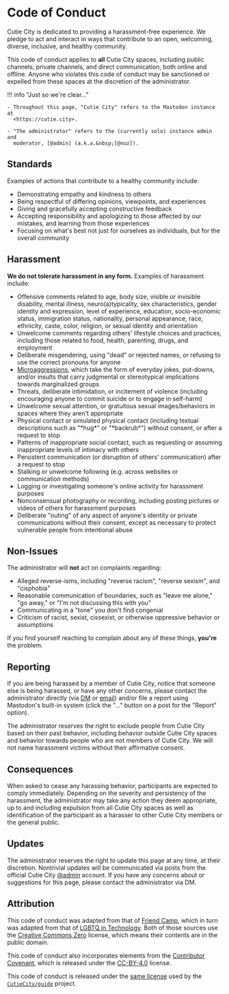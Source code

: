 # Code of Conduct

Cutie City is dedicated to providing a harassment-free experience. We pledge to
act and interact in ways that contribute to an open, welcoming, diverse,
inclusive, and healthy community.

This code of conduct applies to **all** Cutie City spaces, including public
channels, private channels, and direct communication, both online and offline.
Anyone who violates this code of conduct may be sanctioned or expelled from
these spaces at the discretion of the administrator.

!!! info "Just so we're clear..."

    - Throughout this page, "Cutie City" refers to the Mastodon instance at
      <https://cutie.city>.

    - "The administrator" refers to the (currently solo) instance admin and
      moderator, [@admin] (a.k.a.&nbsp;[@nuz]).

[@admin]: https://cutie.city/@admin
[@nuz]: https://cutie.city/@nuz

## Standards

Examples of actions that contribute to a healthy community include:

- Demonstrating empathy and kindness to others
- Being respectful of differing opinions, viewpoints, and experiences
- Giving and gracefully accepting constructive feedback
- Accepting responsibility and apologizing to those affected by our mistakes,
  and learning from those experiences
- Focusing on what's best not just for ourselves as individuals, but for the
  overall community

## Harassment

**We do not tolerate harassment in any form.** Examples of harassment include:

- Offensive comments related to age, body size, visible or invisible disability,
  mental illness, neuro(a)typicality, sex characteristics, gender identity and
  expression, level of experience, education, socio-economic status, immigration
  status, nationality, personal appearance, race, ethnicity, caste, color,
  religion, or sexual identity and orientation
- Unwelcome comments regarding others' lifestyle choices and practices,
  including those related to food, health, parenting, drugs, and employment
- Deliberate misgendering, using "dead" or rejected names, or refusing to use
  the correct pronouns for anyone
- [Microaggressions], which take the form of everyday jokes, put-downs, and/or
  insults that carry judgmental or stereotypical implications towards
  marginalized groups
- Threats, deliberate intimidation, or incitement of violence (including
  encouraging anyone to commit suicide or to engage in self-harm)
- Unwelcome sexual attention, or gratuitous sexual images/behaviors in spaces
  where they aren't appropriate
- Physical contact or simulated physical contact (including textual descriptions
  such as "\*hug\*" or "\*backrub\*") without consent, or after a request to
  stop
- Patterns of inappropriate social contact, such as requesting or assuming
  inappropriate levels of intimacy with others
- Persistent communication (or disruption of others' communication) after a
  request to stop
- Stalking or unwelcome following (e.g. across websites or communication
  methods)
- Logging or investigating someone's online activity for harassment purposes
- Nonconsensual photography or recording, including posting pictures or videos
  of others for harassment purposes
- Deliberate "outing" of any aspect of anyone's identity or private
  communications without their consent, except as necessary to protect
  vulnerable people from intentional abuse

[microaggressions]: https://rationalwiki.org/wiki/Microaggression

## Non-Issues

The administrator will **not** act on complaints regarding:

- Alleged reverse-isms, including "reverse racism", "reverse sexism", and
  "cisphobia"
- Reasonable communication of boundaries, such as "leave me alone," "go away,"
  or "I'm not discussing this with you"
- Communicating in a "tone" you don't find congenial
- Criticism of racist, sexist, cissexist, or otherwise oppressive behavior or
  assumptions

If you find yourself reaching to complain about any of these things, **you're**
the problem.

## Reporting

If you are being harassed by a member of Cutie City, notice that someone else is
being harassed, or have any other concerns, please contact the administrator
directly (via [DM] or [email]) and/or file a report using Mastodon's built-in
system (click the "…" button on a post for the "Report" option).

The administrator reserves the right to exclude people from Cutie City based on
their past behavior, including behavior outside Cutie City spaces and behavior
towards people who are not members of Cutie City. We will not name harassment
victims without their affirmative consent.

[dm]: https://cutie.city/@admin
[email]: mailto:admin@cutie.city

## Consequences

When asked to cease any harassing behavior, participants are expected to comply
immediately. Depending on the severity and persistency of the harassment, the
administrator may take any action they deem appropriate, up to and including
expulsion from all Cutie City spaces as well as identification of the
participant as a harasser to other Cutie City members or the general public.

## Updates

The administrator reserves the right to update this page at any time, at their
discretion. Nontrivial updates will be communicated via posts from the official
Cutie City [@admin] account. If you have any concerns about or suggestions for
this page, please contact the administrator via DM.

## Attribution

This code of conduct was adapted from that of [Friend Camp], which in turn was
adapted from that of [LGBTQ in Technology]. Both of those sources use the
[Creative Commons Zero] license, which means their contents are in the public
domain.

This code of conduct also incorporates elements from the [Contributor Covenant],
which is released under the [CC-BY-4.0] license.

This code of conduct is released under the [same license] used by the
<code>[CutieCity/guide]</code> project.

[friend camp]: https://friend.camp
[lgbtq in technology]: https://lgbtq.technology/coc.html
[creative commons zero]: https://choosealicense.com/licenses/cc0-1.0/
[contributor covenant]:
  https://www.contributor-covenant.org/version/2/1/code_of_conduct/
[cc-by-4.0]: https://choosealicense.com/licenses/cc-by-4.0/
[same license]: https://github.com/CutieCity/guide/blob/main/LICENSE
[cutiecity/guide]: https://github.com/CutieCity/guide
